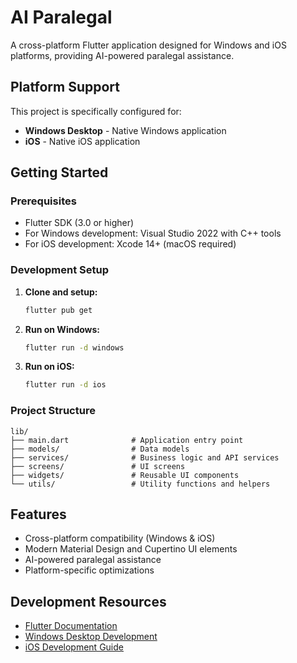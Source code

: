# AI Paralegal

A cross-platform Flutter application designed for Windows and iOS platforms, providing AI-powered paralegal assistance.

## Platform Support

This project is specifically configured for:
- **Windows Desktop** - Native Windows application
- **iOS** - Native iOS application

## Getting Started

### Prerequisites
- Flutter SDK (3.0 or higher)
- For Windows development: Visual Studio 2022 with C++ tools
- For iOS development: Xcode 14+ (macOS required)

### Development Setup

1. **Clone and setup:**
   ```bash
   flutter pub get
   ```

2. **Run on Windows:**
   ```bash
   flutter run -d windows
   ```

3. **Run on iOS:**
   ```bash
   flutter run -d ios
   ```

### Project Structure
```
lib/
├── main.dart              # Application entry point
├── models/                # Data models
├── services/              # Business logic and API services
├── screens/               # UI screens
├── widgets/               # Reusable UI components
└── utils/                 # Utility functions and helpers
```

## Features
- Cross-platform compatibility (Windows & iOS)
- Modern Material Design and Cupertino UI elements
- AI-powered paralegal assistance
- Platform-specific optimizations

## Development Resources
- [Flutter Documentation](https://docs.flutter.dev/)
- [Windows Desktop Development](https://docs.flutter.dev/platform-integration/windows/building)
- [iOS Development Guide](https://docs.flutter.dev/platform-integration/ios)
